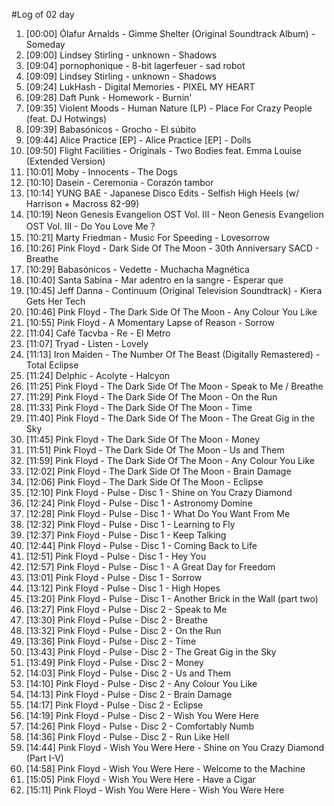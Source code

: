 #Log of 02 day

1. [00:00] Ólafur Arnalds - Gimme Shelter (Original Soundtrack Album) - Someday
1. [09:00] Lindsey Stirling - unknown - Shadows
1. [09:04] pornophonique - 8-bit lagerfeuer - sad robot
1. [09:09] Lindsey Stirling - unknown - Shadows
1. [09:24] LukHash - Digital Memories - PIXEL MY HEART
1. [09:28] Daft Punk - Homework - Burnin'
1. [09:35] Violent Moods - Human Nature (LP) - Place For Crazy People (feat. DJ Hotwings)
1. [09:39] Babasónicos - Grocho - El súbito
1. [09:44] Alice Practice [EP] - Alice Practice [EP] - Dolls
1. [09:50] Flight Facilities - Originals - Two Bodies feat. Emma Louise (Extended Version)
1. [10:01] Moby - Innocents - The Dogs
1. [10:10] Dasein - Ceremonia - Corazón tambor
1. [10:14] YUNG BAE - Japanese Disco Edits - Selfish High Heels (w/ Harrison + Macross 82-99)
1. [10:19] Neon Genesis Evangelion OST Vol. III - Neon Genesis Evangelion OST Vol. III - Do You Love Me？
1. [10:21] Marty Friedman - Music For Speeding - Lovesorrow
1. [10:26] Pink Floyd - Dark Side Of The Moon - 30th Anniversary SACD - Breathe
1. [10:29] Babasónicos - Vedette - Muchacha Magnética
1. [10:40] Santa Sabina - Mar adentro en la sangre - Esperar que
1. [10:45] Jeff Danna - Continuum (Original Television Soundtrack) - Kiera Gets Her Tech
1. [10:46] Pink Floyd - The Dark Side Of The Moon - Any Colour You Like
1. [10:55] Pink Floyd - A Momentary Lapse of Reason - Sorrow
1. [11:04] Café Tacvba - Re - El Metro
1. [11:07] Tryad - Listen - Lovely
1. [11:13] Iron Maiden - The Number Of The Beast (Digitally Remastered) - Total Eclipse
1. [11:24] Delphic - Acolyte - Halcyon
1. [11:25] Pink Floyd - The Dark Side Of The Moon - Speak to Me / Breathe
1. [11:29] Pink Floyd - The Dark Side Of The Moon - On the Run
1. [11:33] Pink Floyd - The Dark Side Of The Moon - Time
1. [11:40] Pink Floyd - The Dark Side Of The Moon - The Great Gig in the Sky
1. [11:45] Pink Floyd - The Dark Side Of The Moon - Money
1. [11:51] Pink Floyd - The Dark Side Of The Moon - Us and Them
1. [11:59] Pink Floyd - The Dark Side Of The Moon - Any Colour You Like
1. [12:02] Pink Floyd - The Dark Side Of The Moon - Brain Damage
1. [12:06] Pink Floyd - The Dark Side Of The Moon - Eclipse
1. [12:10] Pink Floyd - Pulse - Disc 1 - Shine on You Crazy Diamond
1. [12:24] Pink Floyd - Pulse - Disc 1 - Astronomy Domine
1. [12:28] Pink Floyd - Pulse - Disc 1 - What Do You Want From Me
1. [12:32] Pink Floyd - Pulse - Disc 1 - Learning to Fly
1. [12:37] Pink Floyd - Pulse - Disc 1 - Keep Talking
1. [12:44] Pink Floyd - Pulse - Disc 1 - Coming Back to Life
1. [12:51] Pink Floyd - Pulse - Disc 1 - Hey You
1. [12:57] Pink Floyd - Pulse - Disc 1 - A Great Day for Freedom
1. [13:01] Pink Floyd - Pulse - Disc 1 - Sorrow
1. [13:12] Pink Floyd - Pulse - Disc 1 - High Hopes
1. [13:20] Pink Floyd - Pulse - Disc 1 - Another Brick in the Wall (part two)
1. [13:27] Pink Floyd - Pulse - Disc 2 - Speak to Me
1. [13:30] Pink Floyd - Pulse - Disc 2 - Breathe
1. [13:32] Pink Floyd - Pulse - Disc 2 - On the Run
1. [13:36] Pink Floyd - Pulse - Disc 2 - Time
1. [13:43] Pink Floyd - Pulse - Disc 2 - The Great Gig in the Sky
1. [13:49] Pink Floyd - Pulse - Disc 2 - Money
1. [14:03] Pink Floyd - Pulse - Disc 2 - Us and Them
1. [14:10] Pink Floyd - Pulse - Disc 2 - Any Colour You Like
1. [14:13] Pink Floyd - Pulse - Disc 2 - Brain Damage
1. [14:17] Pink Floyd - Pulse - Disc 2 - Eclipse
1. [14:19] Pink Floyd - Pulse - Disc 2 - Wish You Were Here
1. [14:26] Pink Floyd - Pulse - Disc 2 - Comfortably Numb
1. [14:36] Pink Floyd - Pulse - Disc 2 - Run Like Hell
1. [14:44] Pink Floyd - Wish You Were Here - Shine on You Crazy Diamond (Part I-V)
1. [14:58] Pink Floyd - Wish You Were Here - Welcome to the Machine
1. [15:05] Pink Floyd - Wish You Were Here - Have a Cigar
1. [15:11] Pink Floyd - Wish You Were Here - Wish You Were Here
